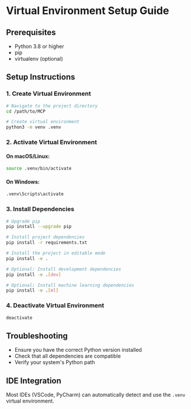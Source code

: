 # Virtual Environment Setup Guide

## Prerequisites
- Python 3.8 or higher
- pip
- virtualenv (optional)

## Setup Instructions

### 1. Create Virtual Environment
```bash
# Navigate to the project directory
cd /path/to/MCP

# Create virtual environment
python3 -m venv .venv
```

### 2. Activate Virtual Environment
#### On macOS/Linux:
```bash
source .venv/bin/activate
```

#### On Windows:
```cmd
.venv\Scripts\activate
```

### 3. Install Dependencies
```bash
# Upgrade pip
pip install --upgrade pip

# Install project dependencies
pip install -r requirements.txt

# Install the project in editable mode
pip install -e .

# Optional: Install development dependencies
pip install -e .[dev]

# Optional: Install machine learning dependencies
pip install -e .[ml]
```

### 4. Deactivate Virtual Environment
```bash
deactivate
```

## Troubleshooting
- Ensure you have the correct Python version installed
- Check that all dependencies are compatible
- Verify your system's Python path

## IDE Integration
Most IDEs (VSCode, PyCharm) can automatically detect and use the `.venv` virtual environment.

